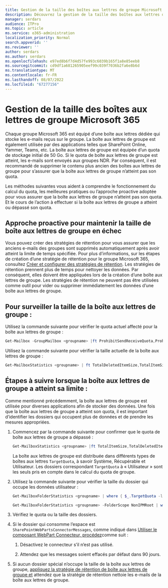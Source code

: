 ```yaml
---
title: Gestion de la taille des boîtes aux lettres de groupe Microsoft 365
description: Découvrez la gestion de la taille des boîtes aux lettres de groupe dans Microsoft 365.
manager: serdars
audience: ITPro
ms.topic: article
ms.service: o365-administration
localization_priority: Normal
search.appverid: ''
ms.reviewer: ''
author: serdars
ms.author: serdars
ms.openlocfilehash: e97ed8b6f7d4d57fe993c6039b165f1a8e85eeb8
ms.sourcegitcommit: cd9df1a681265905eef99c039f7036b2fa6e8b6d
ms.translationtype: MT
ms.contentlocale: fr-FR
ms.lasthandoff: 08/07/2022
ms.locfileid: "67277156"
---
```

# <a name="microsoft-365-group-mailbox-size-management"></a>Gestion de la taille des boîtes aux lettres de groupe Microsoft 365 

Chaque groupe Microsoft 365 est équipé d’une boîte aux lettres dédiée qui stocke les e-mails reçus sur le groupe. La boîte aux lettres de groupe est également utilisée par des applications telles que SharePoint Online, Yammer, Teams, etc. La boîte aux lettres de groupe est équipée d’un quota de stockage initial de 50 Go. Si le quota de boîte aux lettres de groupe est atteint, les e-mails sont envoyés aux groupes NDR. Par conséquent, il est recommandé de supprimer le contenu plus ancien des boîtes aux lettres de groupe pour s’assurer que la boîte aux lettres de groupe n’atteint pas son quota. 

Les méthodes suivantes vous aident à comprendre le fonctionnement du calcul du quota, les meilleures pratiques ou l’approche proactive adoptée pour vous assurer que la boîte aux lettres de groupe n’atteint pas son quota. Et le cours de l’action à effectuer si la boîte aux lettres de groupe a atteint ou dépassé son quota.

## <a name="proactive-approach-to-keep-group-mailbox-size-in-check"></a>Approche proactive pour maintenir la taille de boîte aux lettres de groupe en échec 

Vous pouvez créer des stratégies de rétention pour vous assurer que les anciens e-mails des groupes sont supprimés automatiquement après avoir atteint la limite de temps spécifiée. Pour plus d’informations, sur les étapes de création d’une stratégie de rétention pour le groupe Microsoft 365, consultez [Créer et configurer des stratégies de rétention](/microsoft-365/compliance/create-retention-policies). Les stratégies de rétention prennent plus de temps pour nettoyer les données. Par conséquent, elles doivent être appliquées lors de la création d’une boîte aux lettres de groupe. Les stratégies de rétention ne peuvent pas être utilisées comme outil pour vider ou supprimer immédiatement les données d’une boîte aux lettres de groupe.

## <a name="to-monitor-the-group-mailbox-size"></a>Pour surveiller la taille de la boîte aux lettres de groupe : 

Utilisez la commande suivante pour vérifier le quota actuel affecté pour la boîte aux lettres de groupe :

```PowerShell
Get-Mailbox -GroupMailbox <groupname> |ft ProhibitSendReceiveQuota,ProhibitSendQuota,IssueWarningQuota 
```

Utilisez la commande suivante pour vérifier la taille actuelle de la boîte aux lettres de groupe :

```PowerShell
Get-MailboxStatistics <groupname> | ft TotalDeletedItemSize,TotalItemSize 
```

## <a name="steps-to-follow-when-the-group-mailbox-has-reached-its-limit"></a>Étapes à suivre lorsque la boîte aux lettres de groupe a atteint sa limite :  

Comme mentionné précédemment, la boîte aux lettres de groupe est utilisée pour diverses applications afin de stocker des données. Une fois que la boîte aux lettres de groupe a atteint son quota, il est important d’identifier les dossiers qui occupent plus de données et de prendre les mesures appropriées. 

1. Commencez par la commande suivante pour confirmer que le quota de boîte aux lettres de groupe a dépassé : 

   ```PowerShell
   Get-MailboxStatistics <groupname> |ft TotalItemSize,TotalDeletedItemSize 
   ```

   La boîte aux lettres de groupe est distribuée dans différents types de boîtes aux lettres `TargetQuota`, à savoir Système, Récupérable et Utilisateur. Les dossiers correspondant `TargetQuota` à « Utilisateur » sont les seuls pris en compte dans le calcul du quota de groupe.  

2. Utilisez la commande suivante pour vérifier la taille du dossier qui occupe les données utilisateur : 

   ```PowerShell
   Get-MailboxFolderStatistics <groupname> | where { $_.TargetQuota -like 'User' } | ft Name,FolderPath,FolderType,FolderSize 

   Get-MailboxFolderStatistics <groupname> -FolderScope NonIPMRoot | where { $_.TargetQuota -like 'User' } | ft Name,FolderType,*size* 
   ```
3. Vérifiez le quota ou la taille des dossiers.

4. Si le dossier qui consomme l’espace est `SharePointWebPartsConnectorMessages`, comme indiqué dans [Utiliser le composant WebPart Connecteur, procédez](https://support.microsoft.com/en-us/office/use-the-connector-web-part-db0756aa-f78f-4b74-8b19-be5dca0420e1?ns=spostandard&version=16&syslcid=1033&uilcid=1033&appver=spo160&helpid=wssenduser_useconnectorwebpart_fl862286&ui=en-us&rs=en-us&ad=us)comme suit :

   1. Désactivez le connecteur s’il n’est pas utilisé. 

   2. Attendez que les messages soient effacés par défaut dans 90 jours. 

5. Si aucun dossier spécial n’occupe la taille de la boîte aux lettres de groupe, [appliquez la stratégie de rétention de boîte aux lettres de groupe et](/microsoft-365/compliance/create-retention-policies) attendez que la stratégie de rétention nettoie les e-mails de la boîte aux lettres de groupe. 
  

